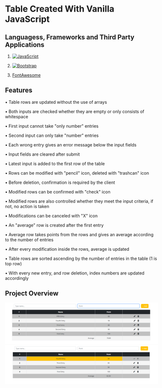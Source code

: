# Table Created With Vanilla JavaScript

## Languagess, Frameworks and Third Party Applications

1. [![JavaScript](https://img.shields.io/badge/JavaScript-F7DF1E?style=for-the-badge&logo=javascript&logoColor=black)](https://www.javascript.com)

2. [![Bootstrap](https://img.shields.io/badge/Bootstrap-563D7C?style=for-the-badge&logo=bootstrap&logoColor=white)](https://getbootstrap.com)

3. [FontAwesome](fontawesome.com)

## Features

• Table rows are updated without the use of arrays

• Both inputs are checked whether they are empty or only consists of whitespace

• First input cannot take "only number" entries

• Second input can only take "number" entries

• Each wrong entry gives an error message below the input fields

• Input fields are cleared after submit

• Latest input is added to the first row of the table

• Rows can be modified with "pencil" icon, deleted with "trashcan" icon

• Before deletion, confirmation is required by the client

• Modified rows can be confirmed with "check" icon

• Modified rows are also controlled whether they meet the input criteria, if not, no action is taken

• Modifications can be canceled with "X" icon

• An "average" row is created after the first entry

• Average row takes points from the rows and gives an average according to the number of entries

• After every modification inside the rows, average is updated

• Table rows are sorted ascending by the number of entries in the table (1 is top row)

• With every new entry, and row deletion, index numbers are updated accordingly

## Project Overview

![Project Overview 1](img/project-overview-1.png)
![Project Overview 2](img/project-overview-2.png)
